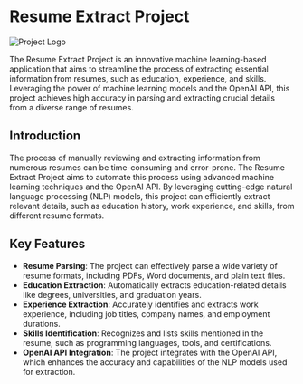 # Resume Extract Project

![Project Logo](logo.png)

The Resume Extract Project is an innovative machine learning-based application that aims to streamline the process of extracting essential information from resumes, such as education, experience, and skills. 
Leveraging the power of machine learning models and the OpenAI API, this project achieves high accuracy in parsing and extracting crucial details from a diverse range of resumes.

## Introduction

The process of manually reviewing and extracting information from numerous resumes can be time-consuming and error-prone. 
The Resume Extract Project aims to automate this process using advanced machine learning techniques and the OpenAI API. 
By leveraging cutting-edge natural language processing (NLP) models, this project can efficiently extract relevant details, such as education history, work experience, and skills, from different resume formats.

## Key Features

- **Resume Parsing**: The project can effectively parse a wide variety of resume formats, including PDFs, Word documents, and plain text files.
- **Education Extraction**: Automatically extracts education-related details like degrees, universities, and graduation years.
- **Experience Extraction**: Accurately identifies and extracts work experience, including job titles, company names, and employment durations.
- **Skills Identification**: Recognizes and lists skills mentioned in the resume, such as programming languages, tools, and certifications.
- **OpenAI API Integration**: The project integrates with the OpenAI API, which enhances the accuracy and capabilities of the NLP models used for extraction.
